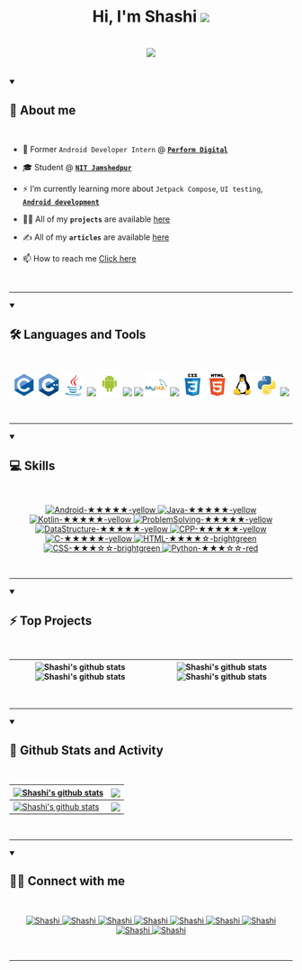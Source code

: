<h1 align="center">Hi, I'm Shashi <img src="https://media.giphy.com/media/hvRJCLFzcasrR4ia7z/giphy.gif" width="30px"/>
<p align="center">
<!--   <a href="https://github.com/DenverCoder1/readme-typing-svg"> -->
    <img src="https://readme-typing-svg.herokuapp.com?color=F0F0F0&width=380&height=45&lines=A+passionate+Android+Developer;Android+|+JAVA+|+KOTLIN;Database:+MYSQL+,+Firebase&center=true"></a>
</p>
</h1>


<details open> 
  <summary><h2>🤖 About me</h2></summary>

<br>
    
- 🔭 Former `Android Developer Intern` @ **<a href="https://drive.google.com/file/d/1YojW8B7tmdhq0IlHWtYpXSEZ4EtvaFzO/view">`Perform Digital`</a>**

- 🎓 Student @ **<a href="http://www.nitjsr.ac.in/">`NIT Jamshedpur`</a>**

- ⚡ I’m currently learning more about `Jetpack Compose`, `UI testing`, **<a href="https://g.dev/shashi_kt">`Android development`</a>**

<!-- -  Practicing Data Structures on **<a href="https://leetcode.com/shkt/">LeetCode</a>** | **<a href="https://auth.geeksforgeeks.org/user/shashikt/">GeeksForGeeks</a>**  -->

- 👨‍💻 All of my **`projects`** are available [here](https://kt-shashi.github.io/)

- ✍️ All of my **`articles`** are available [here](https://medium.com/@kt-shashi)

- 📫 How to reach me [Click here](https://www.linkedin.com/in/kt-shashi/)

<br>
    
</details>

-----

<details open> 
  <summary><h2>🛠️ Languages and Tools</h2></summary>

<br>
    
<p align="center">
<code><img height="40" src="https://raw.githubusercontent.com/devicons/devicon/master/icons/c/c-original.svg" /></code>
<code><img height="40" src="https://raw.githubusercontent.com/devicons/devicon/master/icons/cplusplus/cplusplus-original.svg" /></code>
<code><img height="40" src="https://raw.githubusercontent.com/devicons/devicon/master/icons/java/java-original.svg" /></code>
<code><img height="40" src="https://www.vectorlogo.zone/logos/kotlinlang/kotlinlang-icon.svg" /></code>
<code><img height="40" src="https://raw.githubusercontent.com/devicons/devicon/master/icons/android/android-original-wordmark.svg" /></code>
<code><img height="40" src="https://www.vectorlogo.zone/logos/firebase/firebase-icon.svg" /></code>
<code><img height="40" src="https://www.vectorlogo.zone/logos/sqlite/sqlite-icon.svg" /></code>
<code><img height="40" src="https://raw.githubusercontent.com/devicons/devicon/master/icons/mysql/mysql-original-wordmark.svg" /></code>
<code><img height="40" src="https://www.vectorlogo.zone/logos/git-scm/git-scm-icon.svg" /></code>
<code><img height="40" src="https://raw.githubusercontent.com/devicons/devicon/master/icons/css3/css3-original-wordmark.svg" /></code>
<code><img height="40" src="https://raw.githubusercontent.com/devicons/devicon/master/icons/html5/html5-original-wordmark.svg" /></code>
<code><img height="40" src="https://raw.githubusercontent.com/devicons/devicon/master/icons/linux/linux-original.svg" /></code>
<code><img height="40" src="https://raw.githubusercontent.com/devicons/devicon/master/icons/python/python-original.svg" /></code>
<code><img height="40" src="https://www.vectorlogo.zone/logos/opencv/opencv-icon.svg" /></code>
</p>
    
<br>

</details>

-----

<details open> 
  <summary><h2>💻 Skills</h2></summary>
  
<br>
    
<p align="center">
  <a href="https://img.shields.io/badge/Android-★★★★★★-yellow">
   <img alt="Android-★★★★★-yellow" src="https://img.shields.io/badge/Android-★★★★★-yellow" />
  </a>
  <a href="https://img.shields.io/badge/Java-★★★★★★-yellow">
   <img alt="Java-★★★★★-yellow" src="https://img.shields.io/badge/Java-★★★★★-yellow" />
  </a>
  <a href="https://img.shields.io/badge/Kotlin-★★★★★★-yellow">
   <img alt="Kotlin-★★★★★-yellow" src="https://img.shields.io/badge/Kotlin-★★★★★-yellow" />
  </a>
  <a href="https://img.shields.io/badge/ProblemSolving-★★★★★★-yellow">
   <img alt="ProblemSolving-★★★★★-yellow" src="https://img.shields.io/badge/ProblemSolving-★★★★★-yellow" />
  </a>
  <a href="https://img.shields.io/badge/DataStructure-★★★★★-yellow">
   <img alt="DataStructure-★★★★★-yellow" src="https://img.shields.io/badge/DataStructure-★★★★★-yellow" />
  </a>
  <a href="https://img.shields.io/badge/CPP-★★★★★-yellow">
   <img alt="CPP-★★★★★-yellow" src="https://img.shields.io/badge/CPP-★★★★★-yellow" />
  </a>
  <a href="https://img.shields.io/badge/C-★★★★★-yellow">
   <img alt="C-★★★★★-yellow" src="https://img.shields.io/badge/C-★★★★★-yellow" />
  </a>
  <a href="https://img.shields.io/badge/HTML-★★★★☆-brightgreen">
   <img alt="HTML-★★★★☆-brightgreen" src="https://img.shields.io/badge/HTML-★★★★☆-brightgreen" />
  </a>
  <a href="https://img.shields.io/badge/CSS-★★★☆☆-brightgreen">
   <img alt="CSS-★★★☆☆-brightgreen" src="https://img.shields.io/badge/CSS-★★★☆☆-brightgreen" />
  </a>
  <a href="https://img.shields.io/badge/Python-★★★☆☆-red">
   <img alt="Python-★★★☆☆-red" src="https://img.shields.io/badge/Python-★★★☆☆-red" />
   </a>
</p>

<br>
    
</details>

-----

<details open> 
  <summary><h2>⚡ Top Projects</h2></summary>

<br>

| ![Shashi's github stats](https://github-readme-stats.vercel.app/api/pin/?username=kt-shashi&repo=wittyape&cache_seconds=86400&theme=vision-friendly-dark) ![Shashi's github stats](https://github-readme-stats.vercel.app/api/pin/?username=kt-shashi&repo=blog-mob&cache_seconds=86400&theme=vision-friendly-dark) | ![Shashi's github stats](https://github-readme-stats.vercel.app/api/pin/?username=kt-shashi&repo=newsdozz&cache_seconds=86400&theme=vision-friendly-dark) ![Shashi's github stats](https://github-readme-stats.vercel.app/api/pin/?username=kt-shashi&repo=CloudNotes&cache_seconds=86400&theme=vision-friendly-dark) | 
| ------------- | ------------- |

<br>
    
</details>

-----

<details open> 
  <summary><h2>📶 Github Stats and Activity</h2></summary>

<br>

| <a href="https://github.com/kt-shashi"><img align="center" src="https://streak-stats.demolab.com/?user=kt-shashi&theme=highcontrast" alt="Shashi's github stats" /></a> | <a href="https://github.com/kt-shashi"><img align="center" src="https://github-readme-stats.vercel.app/api/top-langs/?username=kt-shashi&theme=highcontrast" /></a> |
| ------------- | ------------- |
| <a href="https://github.com/kt-shashi"><img align="center" src="https://github-readme-stats.vercel.app/api?username=kt-shashi&count_private=true&theme=vision-friendly-dark&show_icons=true" alt="Shashi's github stats" /></a> | <a href="https://github.com/kt-shashi"><img align="center" src="https://github-readme-stats.vercel.app/api/top-langs/?username=kt-shashi&layout=compact&theme=vision-friendly-dark" /></a> |

<!-- Activity Stats -->
<!-- <a href="https://github.com/kt-shashi"><img align="center" src="https://github-readme-activity-graph.cyclic.app/graph?username=kt-shashi&theme=react-dark" alt="Shashi's github stats" /> -->
    
<br>
    
</details>

-----

<details open> 
  <summary><h2>🙋‍♂️ Connect with me</h2></summary>

<br>
    
<p align="center">
  
 <a href="https://linkedin.com/in/kt-shashi">
   <img alt="Shashi" src="https://img.shields.io/badge/-LinkedIn-blue?style=flat-square&logo=Linkedin&logoColor=white&link=https://linkedin.com/in/kt-shashi/" />
 </a>
  
 <a href="https://auth.geeksforgeeks.org/user/shashikt">
   <img alt="Shashi" src="https://img.shields.io/badge/-GeeksForGeeks-green?style=flat-square&logo=GeeksForGeeks&logoColor=white&link=https://auth.geeksforgeeks.org/user/shashikt" />
 </a>
    
 <a href="https://leetcode.com/shkt/">
   <img alt="Shashi" src="https://img.shields.io/badge/-LeetCode-yellow?style=flat-square&logo=Leetcode&logoColor=white&link=https://leetcode.com/shkt/" />
 </a>
    
 <a href="https://dev.to/shashi10">
   <img alt="Shashi" src="https://img.shields.io/badge/-DEV.TO-black?style=flat-square&logo=Dev.to&logoColor=white&link=https://dev.to/shashi10" />
 </a>
  
 <a href="https://www.instagram.com/kt.shashi">
   <img alt="Shashi" src="https://img.shields.io/badge/-Instagram-red?style=flat-square&logo=Instagram&logoColor=white&link=https://www.instagram.com/kt.shashi/" />
 </a>

 <a href="https://medium.com/@kt-shashi">
   <img alt="Shashi" src="https://img.shields.io/badge/-Medium-black?style=flat-square&logo=Medium&logoColor=white&link=https://medium.com/@kt-shashi" />
 </a>
    
 </a>
 <a href="mailto:shkt03@gmail.com">
   <img alt="Shashi" src="https://img.shields.io/badge/-Gmail-pink?style=flat-square&logo=Gmail&logoColor=white&link=mailto:shkt03@gmail.com" />
 </a>
 
 <a href="https://kt-shashi.github.io/">
   <img alt="Shashi" src="https://img.shields.io/badge/-🌐Website-olive?style=flat-square&logo=web&logoColor=white&link=https://kt-shashi.github.io" />
 </a>
 
 <a href="https://github.com/kt-shashi">
   <img alt="Shashi" src="https://img.shields.io/github/followers/kt-shashi?label=follow&style=social" />
 </a>   
 
</p>

<br>

</details>

-----
